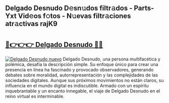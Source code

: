 ## Delgado Desnudo D𝚎sn𝚞dos filtr𝚊dos - Parts-Yxt Vid𝚎os f𝚘tos - N𝚞evas filtr𝚊ciones atr𝚊ctivas rajK9

# <h2><a href="http://mb2wvk.tromn.icu/?c=Delgado+Desnudo">🔗👉👉👉 Delgado Desnudo 🔗🔗</a></h2>

[![Delgado Desnudo nuevo](https://i.imgur.com/pEAQMta.gif)](http://mb2wvk.tromn.icu/?c=Delgado+Desnudo)
Delgado Desnudo, una persona multifacética y polémica, desafía la descripción simple. Su enfoque único para crear una presencia en línea ha fascinado y provocado observadores, generando debates sobre moralidad, autorrepresentación y las complejidades de las sociedades digitales. Aunque sus próximos movimientos no están claros, su influencia en el mundo digital es indiscutible. Armado con un espíritu inquebrantable y un encanto innegable, el viaje de Delgado Desnudo en el reino virtual es interminable.
